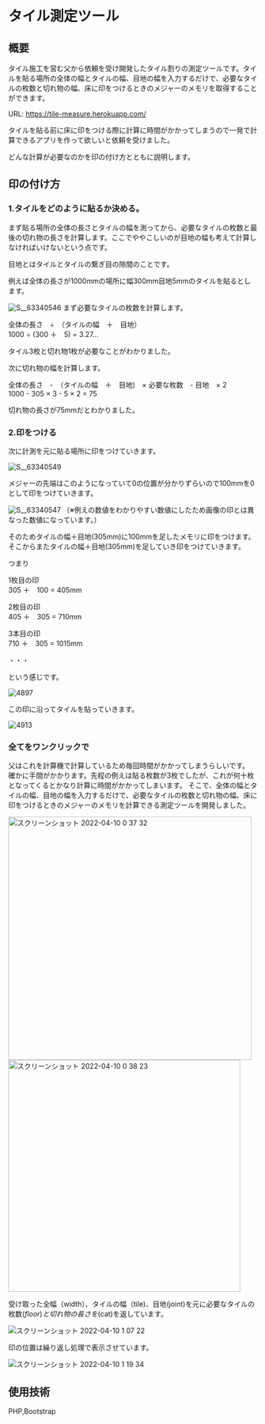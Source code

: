 # タイル測定ツール
## 概要
タイル施工を営む父から依頼を受け開発したタイル割りの測定ツールです。タイルを貼る場所の全体の幅とタイルの幅、目地の幅を入力するだけで、必要なタイルの枚数と切れ物の幅、床に印をつけるときのメジャーのメモリを取得することができます。

URL: https://tile-measure.herokuapp.com/

タイルを貼る前に床に印をつける際に計算に時間がかかってしまうので一発で計算できるアプリを作って欲しいと依頼を受けました。

どんな計算が必要なのかを印の付け方とともに説明します。

## 印の付け方

### 1.タイルをどのように貼るか決める。

まず貼る場所の全体の長さとタイルの幅を測ってから、必要なタイルの枚数と最後の切れ物の長さを計算します。ここでややこしいのが目地の幅も考えて計算しなければいけないという点です。

目地とはタイルとタイルの繋ぎ目の隙間のことです。

例えば全体の長さが1000mmの場所に幅300mm目地5mmのタイルを貼るとします。

![S__63340546](https://user-images.githubusercontent.com/64354869/162578510-656441aa-304c-4925-96df-db2617b2e6bb.jpg)
まず必要なタイルの枚数を計算します。

全体の長さ　÷　（タイルの幅　＋　目地）<br>
1000 ÷ (300 ＋　5) = 3.27...

タイル3枚と切れ物1枚が必要なことがわかりました。

次に切れ物の幅を計算します。

全体の長さ　-　（タイルの幅　＋　目地)　× 必要な枚数　- 目地　× 2<br>
1000 - 305 × 3 - 5 × 2 = 75

切れ物の長さが75mmだとわかりました。


### 2.印をつける

次に計測を元に貼る場所に印をつけていきます。

![S__63340549](https://user-images.githubusercontent.com/64354869/162579274-9cfab350-c11b-4c45-93ba-84dffaa02f0a.jpg)

メジャーの先端はこのようになっていて0の位置が分かりずらいので100mmを0として印をつけていきます。

![S__63340547](https://user-images.githubusercontent.com/64354869/162579148-de22fe92-dc41-4fea-9bcd-b11140a9d5d5.jpg)
（※例えの数値をわかりやすい数値にしたため画像の印とは異なった数値になっています。）

そのためタイルの幅＋目地(305mm)に100mmを足したメモリに印をつけます。そこからまたタイルの幅＋目地(305mm)を足していき印をつけていきます。

つまり


1枚目の印<br>
305 ＋　100 = 405mm

2枚目の印<br>
405 ＋　305 = 710mm

3本目の印<br>
710 ＋　305 = 1015mm

・・・

という感じです。

![4897](https://user-images.githubusercontent.com/64354869/162576778-915e1a1b-ce79-4bdd-93a1-5fda008bdf3a.jpg)

この印に沿ってタイルを貼っていきます。

![4913](https://user-images.githubusercontent.com/64354869/162576780-7f0c9054-b0c1-442a-b3d0-6326b12ca276.jpg)


### 全てをワンクリックで

父はこれを計算機で計算しているため毎回時間がかかってしまうらしいです。
確かに手間がかかります。先程の例えは貼る枚数が3枚でしたが、これが何十枚となってくるとかなり計算に時間がかかってしまいます。
そこで、全体の幅とタイルの幅、目地の幅を入力するだけで、必要なタイルの枚数と切れ物の幅、床に印をつけるときのメジャーのメモリを計算できる測定ツールを開発しました。

<img width="492" alt="スクリーンショット 2022-04-10 0 37 32" src="https://user-images.githubusercontent.com/64354869/162581019-75e63f60-573a-4dc5-9013-89cb0a1b02f4.png">

<img width="469" alt="スクリーンショット 2022-04-10 0 38 23" src="https://user-images.githubusercontent.com/64354869/162581021-9612fff7-2293-486c-ac62-ec6b4a6771da.png">

受け取った全幅（width）、タイルの幅（tile)、目地(joint)を元に必要なタイルの枚数($floor)と切れ物の長さを($cat)を返しています。

![スクリーンショット 2022-04-10 1 07 22](https://user-images.githubusercontent.com/64354869/162582050-77b8d702-9c47-4a70-9b34-2eb4f6185e89.png)

印の位置は繰り返し処理で表示させています。

![スクリーンショット 2022-04-10 1 19 34](https://user-images.githubusercontent.com/64354869/162582542-d68233bd-a19f-47a9-9fef-22cee8888fa1.png)





## 使用技術
PHP,Bootstrap


